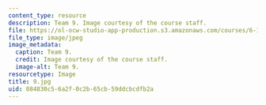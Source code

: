 ```yaml
---
content_type: resource
description: Team 9. Image courtesy of the course staff.
file: https://ol-ocw-studio-app-production.s3.amazonaws.com/courses/6-186-mobile-autonomous-systems-laboratory-january-iap-2005/084830c56a2f0c2b65cb59ddcbcdfb2a_9.jpg
file_type: image/jpeg
image_metadata:
  caption: Team 9.
  credit: Image courtesy of the course staff.
  image-alt: Team 9.
resourcetype: Image
title: 9.jpg
uid: 084830c5-6a2f-0c2b-65cb-59ddcbcdfb2a
---
```

